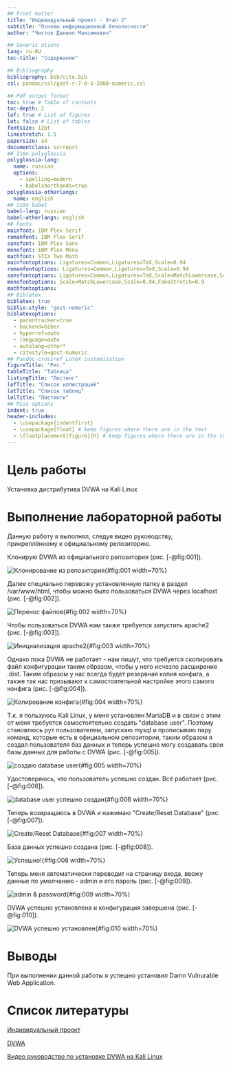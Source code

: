 ```yaml
---
## Front matter
title: "Индивидуальный проект - Этап 2"
subtitle: "Основы информационной безопасности"
author: "Чистов Даниил Максимович"

## Generic otions
lang: ru-RU
toc-title: "Содержание"

## Bibliography
bibliography: bib/cite.bib
csl: pandoc/csl/gost-r-7-0-5-2008-numeric.csl

## Pdf output format
toc: true # Table of contents
toc-depth: 2
lof: true # List of figures
lot: false # List of tables
fontsize: 12pt
linestretch: 1.5
papersize: a4
documentclass: scrreprt
## I18n polyglossia
polyglossia-lang:
  name: russian
  options:
	- spelling=modern
	- babelshorthands=true
polyglossia-otherlangs:
  name: english
## I18n babel
babel-lang: russian
babel-otherlangs: english
## Fonts
mainfont: IBM Plex Serif
romanfont: IBM Plex Serif
sansfont: IBM Plex Sans
monofont: IBM Plex Mono
mathfont: STIX Two Math
mainfontoptions: Ligatures=Common,Ligatures=TeX,Scale=0.94
romanfontoptions: Ligatures=Common,Ligatures=TeX,Scale=0.94
sansfontoptions: Ligatures=Common,Ligatures=TeX,Scale=MatchLowercase,Scale=0.94
monofontoptions: Scale=MatchLowercase,Scale=0.94,FakeStretch=0.9
mathfontoptions:
## Biblatex
biblatex: true
biblio-style: "gost-numeric"
biblatexoptions:
  - parentracker=true
  - backend=biber
  - hyperref=auto
  - language=auto
  - autolang=other*
  - citestyle=gost-numeric
## Pandoc-crossref LaTeX customization
figureTitle: "Рис."
tableTitle: "Таблица"
listingTitle: "Листинг"
lofTitle: "Список иллюстраций"
lotTitle: "Список таблиц"
lolTitle: "Листинги"
## Misc options
indent: true
header-includes:
  - \usepackage{indentfirst}
  - \usepackage{float} # keep figures where there are in the text
  - \floatplacement{figure}{H} # keep figures where there are in the text
---
```


# Цель работы

Установка дистрибутива DVWA на Kali Linux

# Выполнение лабораторной работы

Данную работу я выполнял, следуя видео руководству, прикреплённому к официальному репозиторию.

Клонирую DVWA из официального репозитория (рис. [-@fig:001]).

![Клонирование из репозитория](image/IMG_001.jpg){#fig:001 width=70%}

Далее специально перевожу установленную папку в раздел /var/www/html, чтобы можно было пользоваться DVWA через localhost (рис. [-@fig:002]).

![Перенос файлов](image/IMG_002.jpg){#fig:002 width=70%}

Чтобы пользоваться DVWA нам также требуется запустить apache2 (рис. [-@fig:003]).

![Инициализация apache2](image/IMG_003.jpg){#fig:003 width=70%}

Однако пока DVWA не работает - нам пишут, что требуется скопировать файл конфигурации таким образом, чтобы у него исчезло расширение .dist. Таким образом у нас всегда будет резервная копия конфига, а также так нас призывают к самостоятельной настройке этого самого конфига (рис. [-@fig:004]).

![Копирование конфига](image/IMG_004.jpg){#fig:004 width=70%}

Т.к. я пользуюсь Kali Linux, у меня установлен MariaDB и в связи с этим от меня требуется самостоятельно создать "database user". Поэтому становлюсь рут пользователем, запускаю mysql и прописываю пару команд, которые есть в официальном репозитории, таким образом я создал пользователя баз данных и теперь успешно могу создавать свои базы данных для работы с DVWA (рис. [-@fig:005]).

![создаю database user](image/IMG_005.jpg){#fig:005 width=70%}

Удостоверяюсь, что пользователь успешно создан. Всё работает (рис. [-@fig:006]).

![database user успешно создан](image/IMG_006.jpg){#fig:006 width=70%}

Теперь возвращаюсь в DVWA и нажимаю "Create/Reset Database" (рис. [-@fig:007]).

![Create/Reset Database](image/IMG_007.jpg){#fig:007 width=70%}

База данных успешно создана (рис. [-@fig:008]).

![Успешно!](image/IMG_008.jpg){#fig:008 width=70%}

Теперь меня автоматически переводит на страницу входа, ввожу данные по умолчанию - admin и его пароль (рис. [-@fig:009]).

![admin & password](image/IMG_009.jpg){#fig:009 width=70%}

DVWA успешно установлена и конфигурация завершена (рис. [-@fig:010]).

![DVWA успешно установлен](image/IMG_010.jpg){#fig:010 width=70%}


# Выводы

При выполнении данной работы я успешно установил Damn Vulnurable Web Application.

# Список литературы

[Индивидуальный проект](https://esystem.rudn.ru/mod/page/view.php?id=1220137#citeproc_bib_item_1)

[DVWA](https://github.com/digininja/DVWA)

[Видео руководство по установке DVWA на Kali Linux](https://www.youtube.com/watch?v=WkyDxNJkgQ4)
